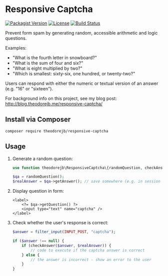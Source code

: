 # Responsive Captcha

[![Packagist Version](https://img.shields.io/packagist/v/theodorejb/responsive-captcha.svg)](https://packagist.org/packages/theodorejb/responsive-captcha) [![License](https://img.shields.io/packagist/l/theodorejb/responsive-captcha.svg)](https://packagist.org/packages/theodorejb/responsive-captcha) [![Build Status](https://travis-ci.org/theodorejb/Responsive-Captcha.svg?branch=master)](https://travis-ci.org/theodorejb/Responsive-Captcha)

Prevent form spam by generating random, accessible arithmetic and logic questions.

Examples:

* "What is the fourth letter in snowboard?"
* "What is the sum of four and six?"
* "What is eight multiplied by two?"
* "Which is smallest: sixty-six, one hundred, or twenty-two?"

Users can respond with either the numeric or textual version of an answer (e.g. "16" or "sixteen").

For background info on this project, see my blog post: http://blog.theodorejb.me/responsive-captcha/

## Install via Composer

`composer require theodorejb/responsive-captcha`

## Usage

1. Generate a random question:

    ```php
    use function theodorejb\ResponsiveCaptcha\{randomQuestion, checkAnswer};

    $qa = randomQuestion();
    $realAnswer = $qa->getAnswer(); // save somewhere (e.g. in session or encrypted single-use token)
    ```

2. Display question in form:

    ```html+php
    <label>
	    <?= $qa->getQuestion() ?>
        <input type="text" name="captcha" />
	</label>
	```

3. Check whether the user's response is correct:

    ```php
    $answer = filter_input(INPUT_POST, "captcha");

    if ($answer !== null) {
        if (checkAnswer($answer, $realAnswer)) {
            // code to execute if the captcha answer is correct
        } else {
            // the answer is incorrect - show an error to the user
        }
    }
    ```
